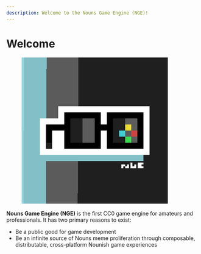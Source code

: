 ```yaml
---
description: Welcome to the Nouns Game Engine (NGE)!
---
```


# Welcome

<figure><img src=".gitbook/assets/welcome.png" alt=""><figcaption></figcaption></figure>

**Nouns Game Engine (NGE)** is the first CC0 game engine for amateurs and professionals. It has two primary reasons to exist:

* Be a public good for game development
* Be an infinite source of Nouns meme proliferation through composable, distributable, cross-platform Nounish game experiences
